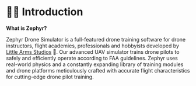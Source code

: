# 🧑‍✈️ Introduction

**What is Zephyr?**

Zephyr Drone Simulator is a full-featured drone training software for drone instructors, flight academies, professionals and hobbyists developed by [Little Arms Studios](https://littlearms.com) 🦖. Our advanced UAV simulator trains drone pilots to safely and efficiently operate according to FAA guidelines. Zephyr uses real-world physics and a constantly expanding library of training modules and drone platforms meticulously crafted with accurate flight characteristics for cutting-edge drone pilot training.



